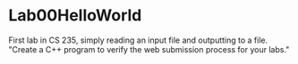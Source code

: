 # Lab00HelloWorld
First lab in CS 235, simply reading an input file and outputting to a file.
"Create a C++ program to verify the web submission process for your labs."
